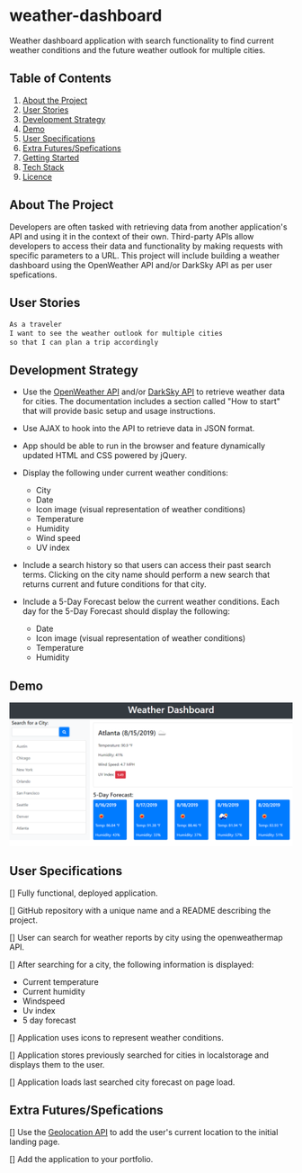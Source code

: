 # weather-dashboard
Weather dashboard application with search functionality to find current weather conditions and the future weather outlook for multiple cities.

## Table of Contents

1. [About the Project](#about-the-project)
1. [User Stories](#user-stories)
1. [Development Strategy](#development-strategy)
1. [Demo](#demo)
1. [User Specifications](#user-spfications)
1. [Extra Futures/Spefications](#extra-futures/specifications)
1. [Getting Started](#getting-started) 
1. [Tech Stack](#tech-stack)
1. [Licence](#licence)

## About The Project

Developers are often tasked with retrieving data from another application's API and using it in the context of their own. Third-party APIs allow developers to access their data and functionality by making requests with specific parameters to a URL. This project will include building a weather dashboard using the OpenWeather API and/or DarkSky API as per user spefications.

## User Stories

```
As a traveler
I want to see the weather outlook for multiple cities
so that I can plan a trip accordingly
```

## Development Strategy

* Use the [OpenWeather API](https://openweathermap.org/api) and/or [DarkSky API](https://darksky.net/dev) to retrieve weather data for cities. The documentation includes a section called "How to start" that will provide basic setup and usage instructions.

* Use AJAX to hook into the API to retrieve data in JSON format.

* App should be able to run in the browser and feature dynamically updated HTML and CSS powered by jQuery.

* Display the following under current weather conditions:

  * City
  * Date
  * Icon image (visual representation of weather conditions)
  * Temperature
  * Humidity
  * Wind speed
  * UV index

* Include a search history so that users can access their past search terms. Clicking on the city name should perform a new search that returns current and future conditions for that city. 

* Include a 5-Day Forecast below the current weather conditions. Each day for the 5-Day Forecast should display the following:

  * Date
  * Icon image (visual representation of weather conditions)
  * Temperature
  * Humidity

## Demo

![weather dashboard](./img/server-side-demo.png)

## User Specifications

[] Fully functional, deployed application.

[] GitHub repository with a unique name and a README describing the project.

[] User can search for weather reports by city using the openweathermap API.

[] After searching for a city, the following information is displayed:

  *  Current temperature
  *  Current humidity
  *  Windspeed
  *  Uv index
  *  5 day forecast

[] Application uses icons to represent weather conditions.

[] Application stores previously searched for cities in localstorage and displays them to the user.

[] Application loads last searched city forecast on page load.

## Extra Futures/Spefications

[] Use the [Geolocation API](https://developer.mozilla.org/en-US/docs/Web/API/Geolocation_API) to add the user's current location to the initial landing page.

[] Add the application to your portfolio.



